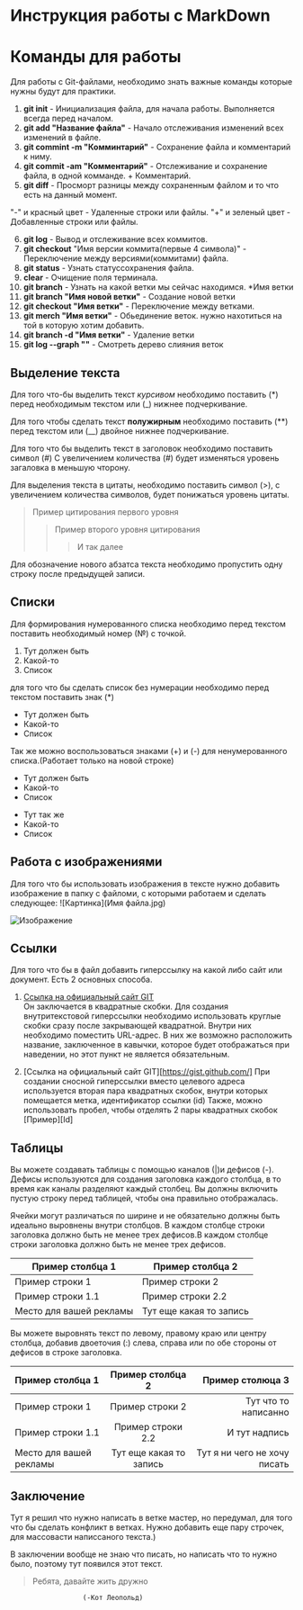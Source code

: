 # Инструкция работы с MarkDown

# Команды для работы 

Для работы с Git-файлами, необходимо знать важные команды которые нужны будут для практики.

1. **git init** - Инициализация файла, для начала работы. Выполняется всегда перед началом.
2. **git add "Название файла"** - Начало отслеживания изменений всех изменений в файле.
3. **git commint -m "Комминтарий"** - Сохранение файла и комментарий к ниму.
4. **git commit -am "Комментарий"** - Отслеживание и сохранение файла, в одной комманде. + Комментарий.
5. **git diff** - Просморт разницы между сохраненным файлом и то что есть на данный момент.

"-" и красный цвет - Удаленные строки или файлы.
"+" и зеленый цвет - Добавленные строки или файлы.

6. **git log** - Вывод и отслеживание всех коммитов.
7. **git checkout** "Имя версии коммита(первые 4 символа)" - Переключение между версиями(коммитами) файла.
8. **git status** - Узнать статуссохранения файла.
9. **clear** - Очищение поля терминала. 
10. **git branch** - Узнать на какой ветки мы сейчас находимся. *Имя ветки
11. **git branch "Имя новой ветки"** - Создание новой ветки
12. **git checkout "Имя ветки"** - Переключение между ветками.
13. **git merch "Имя ветки"** - Обьединение веток. нужно нахотиться на той в которую хотим добавить.
14. **git branch -d "Имя ветки"** - Удаление ветки
15. **git log --graph ""** - Смотреть дерево слияния веток

## Выделение текста
Для того что-бы выделить текст *курсивом* необходимо поставить (*) перед необходимым текстом или (_) нижнее подчеркивание.

Для того чтобы сделать текст **полужирным** необходимо поставить (**) перед текстом или (__) двойное нижнее подчеркивание.

Для того что бы выделить текст в заголовок необходимо поставить символ (#) 
C увеличением количества (#) будет изменяться уровень загаловка в меньшую чторону.

Для выделения текста в цитаты, необходимо поставить символ (>), с увеличением количества символов, будет понижаться уровень цитаты.

>Пример цитирования первого уровня
>>Пример второго уровня цитирования
>>> И так далее

Для обозначение нового абзатса текста необходимо пропустить одну строку после предыдущей записи.

## Списки 

Для формирования нумерованного списка необходимо перед текстом поставить необходимый номер (№) с точкой.

1. Тут должен быть 
2. Какой-то
3. Список

для того что бы сделать список без нумерации необходимо перед текстом поставить знак (*)

* Тут должен быть 
* Какой-то
* Список

Так же можно воспользоваться знаками (+) и (-) для ненумерованного списка.(Работает только на новой строке)

+ Тут должен быть   
+ Какой-то 
+ Список

- Тут так же  
- Какой-то
- Список 

## Работа с изображениями 

Для того что бы использовать изображения в тексте нужно добавить изображение в папку с файломи, с которыми работаем и сделать следующее:
![Картинка](Имя файла.jpg)

![Изображение](Dobbie.jpg)


## Ссылки
Для того что бы в файл добавить гиперссылку на какой либо сайт или документ. Есть 2 основных способа. 
1. [Ссылка на официальный сайт GIT](https://gist.github.com/ "можно сделать подсказку")  
Он заключается в квадратные скобки. Для создания внутритекстовой гиперссылки необходимо использовать круглые скобки сразу после закрывающей квадратной. Внутри них необходимо поместить URL-адрес. В них же возможно расположить название, заключенное в кавычки, которое будет отображаться при наведении, но этот пункт не является обязательным.

2. [Ссылка на официальный сайт GIT][https://gist.github.com/]
При создании сносной гиперссылки вместо целевого адреса используется вторая пара квадратных скобок, внутри которых помещается метка, идентификатор ссылки (id)
Также, можно использовать пробел, чтобы отделять 2 пары квадратных скобок [Пример][Id]


## Таблицы

Вы можете создавать таблицы с помощью каналов (|)и дефисов (-). Дефисы используются для создания заголовка каждого столбца, в то время как каналы разделяют каждый столбец. Вы должны включить пустую строку перед таблицей, чтобы она правильно отображалась.

Ячейки могут различаться по ширине и не обязательно должны быть идеально выровнены внутри столбцов. В каждом столбце строки заголовка должно быть не менее трех дефисов.В каждом столбце строки заголовка должно быть не менее трех дефисов.

| Пример столбца 1 | Пример столбца 2  |
|   -----   |    ----- |
|Пример строки 1   | Пример строки 2   |
|Пример строки 1.1 | Пример строки 2.2 |
|   Место для вашей рекламы | Тут еще какая то запись| 

Вы можете выровнять текст по левому, правому краю или центру столбца, добавив двоеточия (:) слева, справа или по обе стороны от дефисов в строке заголовка.

| Пример столбца 1 | Пример столбца 2  | Пример столюца 3
|   :-----   |    :-----: |     -----: |
|Пример строки 1   | Пример строки 2   |    Тут что то написанно    
|Пример строки 1.1 | Пример строки 2.2 |    И тут надпись   
|   Место для вашей рекламы | Тут еще какая то запись| Тут я ни чего не хочу писать

## Заключение

Тут я решил что нужно написать в ветке мастер, но передумал, для того что бы сделать конфликт в ветках.
Нужно добавить еще пару строчек, для массовасти написсаного текста.)

В заключении вообще не знаю что писать, но написать что то нужно было, поэтому тут появился этот текст.
> Ребята, давайте жить дружно
       
                      (-Кот Леопольд)
